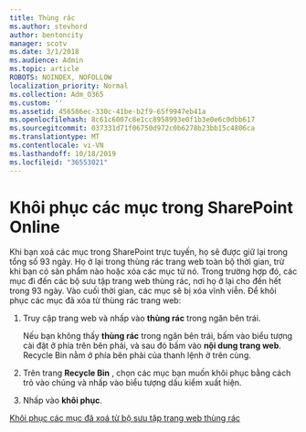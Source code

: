 ```yaml
---
title: Thùng rác
ms.author: stevhord
author: bentoncity
manager: scotv
ms.date: 3/1/2018
ms.audience: Admin
ms.topic: article
ROBOTS: NOINDEX, NOFOLLOW
localization_priority: Normal
ms.collection: Adm_O365
ms.custom: ''
ms.assetid: 456586ec-330c-41be-b2f9-65f9947eb41a
ms.openlocfilehash: 8c61c6007c8e1cc8958993e0f1b3e0e6c0dbb617
ms.sourcegitcommit: 037331d71f06750d972c0b6278b23bb15c4806ca
ms.translationtype: MT
ms.contentlocale: vi-VN
ms.lasthandoff: 10/18/2019
ms.locfileid: "36553021"
---
```

# <a name="restore-items-in-sharepoint-online"></a>Khôi phục các mục trong SharePoint Online

Khi bạn xoá các mục trong SharePoint trực tuyến, họ sẽ được giữ lại trong tổng số 93 ngày. Họ ở lại trong thùng rác trang web toàn bộ thời gian, trừ khi bạn có sản phẩm nào hoặc xóa các mục từ nó. Trong trường hợp đó, các mục đi đến các bộ sưu tập trang web thùng rác, nơi họ ở lại cho đến hết trong 93 ngày. Vào cuối thời gian, các mục sẽ bị xóa vĩnh viễn. Để khôi phục các mục đã xóa từ thùng rác trang web:
  
1. Truy cập trang web và nhấp vào **thùng rác** trong ngăn bên trái. 
    
    Nếu bạn không thấy **thùng rác** trong ngăn bên trái, bấm vào biểu tượng cài đặt ở phía trên bên phải, và sau đó bấm vào **nội dung trang web**. Recycle Bin nằm ở phía bên phải của thanh lệnh ở trên cùng.
    
2. Trên trang **Recycle Bin** , chọn các mục bạn muốn khôi phục bằng cách trỏ vào chúng và nhấp vào biểu tượng dấu kiểm xuất hiện. 
    
3. Nhấp vào **khôi phục**.
    
[Khôi phục các mục đã xoá từ bộ sưu tập trang web thùng rác](https://go.microsoft.com/fwlink/?linkid=866439)
  

